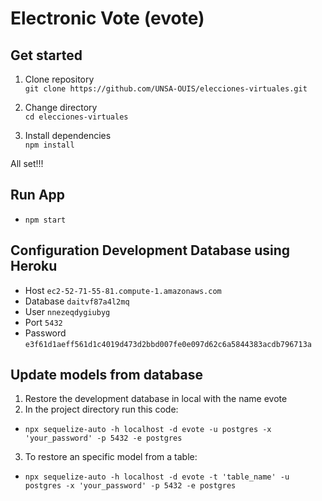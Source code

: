

# Electronic Vote (evote)


## Get started

1) Clone repository<br/>
`git clone https://github.com/UNSA-OUIS/elecciones-virtuales.git`

2) Change directory<br/>
`cd elecciones-virtuales`

3) Install dependencies<br/>
`npm install`

All set!!!

## Run App

* `npm start`

## Configuration Development Database using Heroku 

* Host `ec2-52-71-55-81.compute-1.amazonaws.com`
* Database `daitvf87a4l2mq`
* User `nnezeqdygiubyg`
* Port `5432`
* Password `e3f61d1aeff561d1c4019d473d2bbd007fe0e097d62c6a5844383acdb796713a`

## Update models from database 
1) Restore the development database in local with the name evote <br/>
2) In the project directory run this code:<br/>
* `npx sequelize-auto -h localhost -d evote -u postgres -x 'your_password' -p 5432 -e postgres`
3) To restore an specific model from a table:<br/>
* `npx sequelize-auto -h localhost -d evote -t 'table_name' -u postgres -x 'your_password' -p 5432 -e postgres`



